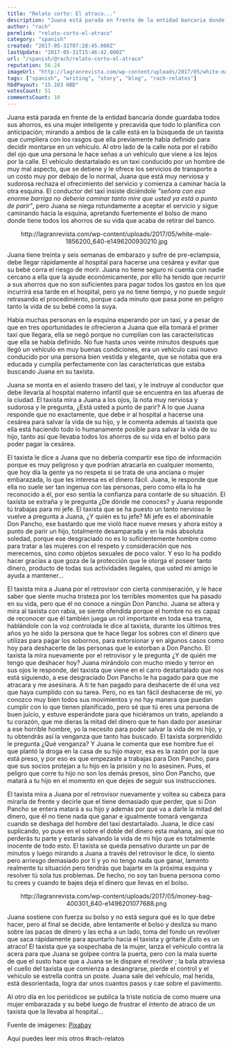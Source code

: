 ```yaml
---
title: "Relato corto: El atraco..."
description: "Juana está parada en frente de la entidad bancaria donde guardaba todos sus ahorros, es una mujer inteligente y precavida que todo lo planifica con an..."
author: "rach"
permlink: "relato-corto-el-atraco"
category: "spanish"
created: "2017-05-31T07:28:45.000Z"
lastUpdate: "2017-05-31T15:46:42.000Z"
url: "/spanish/@rach/relato-corto-el-atraco"
reputation: 56.24
imageUrl: "http://lagranrevista.com/wp-content/uploads/2017/05/white-male-1856200_640-e1496200930210.jpg"
tags: ["spanish", "writing", "story", "blog", "rach-relatos"]
hbdPayout: "15.103 HBD"
votesCount: 51
commentsCount: 10
---
```


Juana está parada en frente de la entidad bancaria donde guardaba todos sus ahorros, es una mujer inteligente y precavida que todo lo planifica con anticipación;  mirando a ambos de la calle está en la búsqueda de un taxista que cumpliera con los rasgos que  ella previamente había definido para decidir montarse en un vehículo. Al otro lado de la calle nota por el rabillo del ojo que una persona le hace señas a un vehículo que viene a los lejos por la calle. El vehículo destartalado es un taxi conducido por un hombre de muy mal aspecto, que se detiene y le ofrece los servicios de transporte a un costo muy por debajo de lo normal, Juana que está muy nerviosa y sudorosa rechaza el ofrecimiento del servicio y comienza a caminar hacia la otra esquina. El conductor del taxi insiste diciéndole *"señora con esa enorme barriga no debería caminar tanto mire que usted ya está a punto de parir"*, pero Juana se niega rotundamente a aceptar el servicio y sigue caminando hacia la esquina, apretando fuertemente el bolso de mano donde tiene todos los ahorros de su vida que acaba de retirar del banco. 

<center>http://lagranrevista.com/wp-content/uploads/2017/05/white-male-1856200_640-e1496200930210.jpg</center>

Juana tiene treinta y seis semanas de embarazo y sufre de pre-eclampsia,  debe llegar rápidamente al hospital para hacerse una cesárea y evitar que su bebé corra el riesgo de morir. Juana no tiene seguro ni cuenta con nadie cercano a ella que la ayude económicamente, por ello ha tenido que recurrir a sus ahorros que no son suficientes para pagar todos los gastos en los  que incurrirá esa tarde en el hospital, pero ya no tiene tiempo, y no puede seguir retrasando el procedimiento, porque cada minuto que pasa pone en peligro tanto la vida de su bebé como la suya.

Había muchas personas en la esquina esperando por un taxi, y a pesar de que en tres oportunidades le ofrecieron a Juana que ella tomará el primer taxi que llegara, ella se negó porque no cumplían con las características que ella se había definido. No fue hasta unos veinte minutos después que llegó un vehículo en muy buenas condiciones, era un vehículo casi nuevo conducido por una persona bien vestida y elegante, que se notaba que era educada y cumplía perfectamente con las características que estaba buscando Juana en su taxista. 

Juana se monta en el asiento trasero del taxi, y le instruye al conductor que debe llevarla al hospital materno infantil que se encuentra en las afueras de la ciudad. El taxista mira a Juana a los ojos, la nota muy nerviosa y sudorosa y le pregunta, ¿Está usted a punto de parir? A lo que Juana responde que no exactamente, que debe ir al hospital a hacerse una cesárea para salvar la vida de su hijo, y le comenta además al taxista que ella está haciendo todo lo humanamente posible para salvar la vida de su hijo, tanto así que llevaba todos los ahorros de su vida en el bolso para poder pagar la cesárea. 

El taxista le dice a Juana que no debería compartir ese tipo de información porque es muy peligroso y que podrían atracarla en cualquier momento, que hoy día la gente ya no respeta si se trata de una anciana o mujer embarazada, lo que les interesa es el dinero fácil. Juana, le responde que ella no suele ser tan ingenua con las personas, pero como ella lo ha reconocido a él, por eso sentía la confianza para contarle de su situación. El taxista se extraña y le pregunta ¿De dónde me conoces?  y Juana responde tú trabajas para mi jefe. El taxista que se ha puesto un tanto nervioso  le vuelve a pregunta a Juana, ¿Y quién es tu jefe? Mi jefe es el abominable Don Pancho, ese bastardo que me violó hace nueve meses y ahora estoy a punto de parir un hijo, totalmente desamparada y en la más absoluta soledad, porque ese desgraciado no es lo suficientemente hombre como para tratar a las mujeres con el respeto y consideración que nos merecemos, sino como objetos sexuales de poco valor. Y eso lo ha podido hacer gracias a que goza de la protección que le otorga el poseer tanto dinero, producto de todas sus actividades ilegales, que usted mi amigo le ayuda a mantener...

El taxista mira a Juana por el retrovisor con cierta conmiseración, y le hace saber que siente mucha tristeza por los terribles momentos que ha pasado en su vida, pero que él no conoce a ningún Don Pancho. Juana se altera y mira al taxista con rabia, se siente ofendida porque el hombre no es capaz de reconocer que él también juega un rol importante en toda esa trama, hablándole con la voz controlada le dice al taxista, durante los últimos tres años yo he sido la persona que te hace llegar los sobres con el dinero que utilizas para pagar los sobornos, para extorsionar y en algunos casos como hoy para deshacerte de las personas que le estorban a Don Pancho. El taxista la mira nuevamente por el retrovisor y le pregunta ¿Y de quién me tengo que deshacer hoy? Juana mirándolo con mucho miedo y terror en sus ojos le responde, del taxista que viene en el carro destartalado que nos está siguiendo, a ese desgraciado Don Pancho le ha pagado para que me atracara y me asesinara. A ti te han pagado para deshacerte de él una vez que haya cumplido con su tarea.  Pero, no es tan fácil deshacerse de mi, yo conozco muy bien todos sus movimientos y no hay manera que puedan cumplir con lo que tienen planificado, pero sé que tú eres una persona de buen juicio, y estuve esperándote para que hiciéramos un trato, apelando a tu corazón, que me dieras la mitad del dinero que te han dado por asesinar a ese horrible hombre, yo la necesito para poder salvar la vida de mi hijo, y tu obtendrás así la venganza que tanto has buscado. El taxista sorprendido le pregunta ¿Qué venganza? Y Juana  le comenta que ese hombre fue el que plantó la droga en la casa de su hijo mayor, esa es la razón por la que  está preso, y por eso es que empezaste a trabajas para Don Pancho, para que sus socios protejan a tu hijo en la prisión y no lo asesinen. Pues, el peligro que corre tu hijo no son los demás presos, sino Don Pancho, que matará a tu hijo en el momento en que dejes de seguir sus instrucciones. 

El taxista mira a Juana por el retrovisor nuevamente y voltea su cabeza para mirarla de frente y decirle que el tiene demasiado que perder, que si Don Pancho se entera matará a su hijo y además por qué va a darle la mitad del dinero, que él no tiene nada que ganar e igualmente tomará venganza cuando se deshaga del hombre del taxi destartalado. Juana, le dice casi suplicando, yo puse en el sobre el doble del dinero esta mañana, así que no perderás tu parte y estarás salvando la vida de mi hijo que es totalmente inocente de todo esto. El taxista se queda pensativo durante un par de minutos y luego mirando a Juana a través del retrovisor le dice, lo siento pero arriesgo demasiado por ti y yo no tengo nada que ganar, lamento realmente tu situación pero tendrás que bajarte en la próxima esquina y resolver tú sola tus problemas. De hecho, no soy tan buena persona como tu crees y cuando te bajes deja el dinero que llevas en el bolso.

<center>http://lagranrevista.com/wp-content/uploads/2017/05/money-bag-400301_640-e1496201077688.png</center>

Juana sostiene con fuerza su bolso y no está segura qué es lo que debe hacer, pero al final se decide, abre lentamente el bolso y desliza su mano sobre las pacas de dinero y las echa a un lado, toma del fondo un revólver que saca rápidamente para apuntarlo hacia el taxista y gritarle ¡Esto es un atraco! El taxista que ya sospechaba de la mujer, lanza el vehículo contra la acera para que Juana se golpee contra la puerta, pero con la mala suerte de que  el susto hace que a Juana se le dispare el revólver ; la bala atraviesa el cuello del taxista que comienza a desangrarse, pierde el control y el vehículo se estrella contra un poste. Juana sale del vehículo, mal herida, está desorientada, logra dar unos cuantos pasos y cae sobre el pavimento. 

Al otro día en los periódicos se publica la triste noticia de como muere una mujer embarazada y su bebé luego de frustrar el intento de atraco de un taxista que la llevaba al hospital...

Fuente de imágenes: [Pixabay](http://pixabay.com)

Aquí puedes leer mis otros #rach-relatos